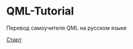# QML-Tutorial
Перевод самоучителя QML на русском языке

[Старт](https://github.com/SlimRG/QML-Tutorial/blob/main/qml-tutorial.md "Старт")

